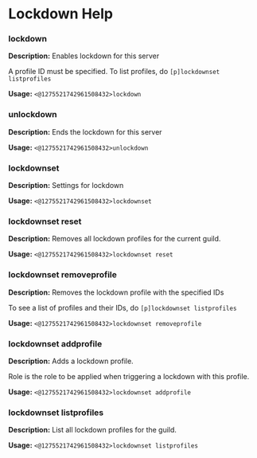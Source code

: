 # Lockdown Help

### lockdown

**Description:** Enables lockdown for this server

A profile ID must be specified. To list profiles,
do `[p]lockdownset listprofiles`

**Usage:** `<@1275521742961508432>lockdown`

### unlockdown

**Description:** Ends the lockdown for this server

**Usage:** `<@1275521742961508432>unlockdown`

### lockdownset

**Description:** Settings for lockdown

**Usage:** `<@1275521742961508432>lockdownset`

### lockdownset reset

**Description:** Removes all lockdown profiles for the current guild.

**Usage:** `<@1275521742961508432>lockdownset reset`

### lockdownset removeprofile

**Description:** Removes the lockdown profile with the specified IDs

To see a list of profiles and their IDs,
do `[p]lockdownset listprofiles`

**Usage:** `<@1275521742961508432>lockdownset removeprofile`

### lockdownset addprofile

**Description:** Adds a lockdown profile.

Role is the role to be applied when triggering a lockdown
with this profile.

**Usage:** `<@1275521742961508432>lockdownset addprofile`

### lockdownset listprofiles

**Description:** List all lockdown profiles for the guild.

**Usage:** `<@1275521742961508432>lockdownset listprofiles`


